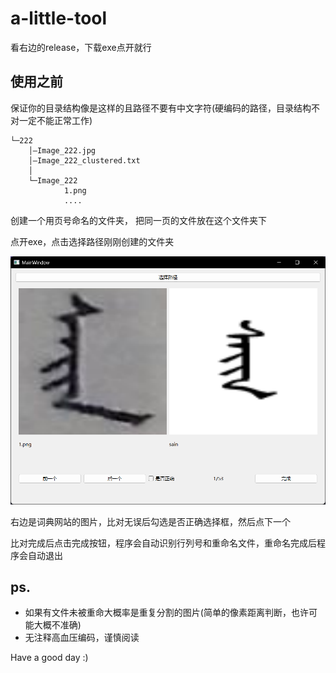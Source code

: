 # a-little-tool
看右边的release，下载exe点开就行

## 使用之前

保证你的目录结构像是这样的且路径不要有中文字符(硬编码的路径，目录结构不对一定不能正常工作)

```text
└─222
    │—Image_222.jpg
    │—Image_222_clustered.txt
    │
    └─Image_222
            1.png
            ....
```

创建一个用页号命名的文件夹， 把同一页的文件放在这个文件夹下

点开exe，点击选择路径刚刚创建的文件夹

![img.png](img.png)

右边是词典网站的图片，比对无误后勾选是否正确选择框，然后点下一个

比对完成后点击完成按钮，程序会自动识别行列号和重命名文件，重命名完成后程序会自动退出

## ps.
- 如果有文件未被重命大概率是重复分割的图片(简单的像素距离判断，也许可能大概不准确)
- 无注释高血压编码，谨慎阅读

Have a good day :)